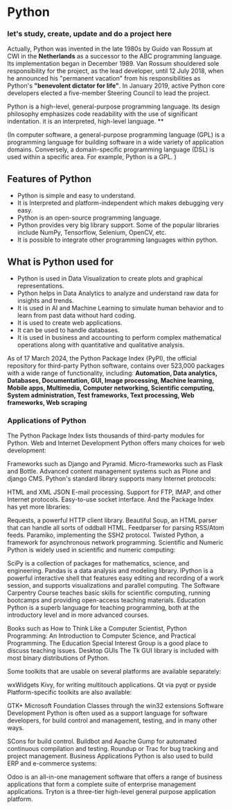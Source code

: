 # Python
<h3> let's study, create, update and do a project here</h3>

Actually, Python was invented in the late 1980s by Guido van Rossum at CWI in the <b>Netherlands</b> as a successor to the ABC programming language. Its implementation began in December 1989. Van Rossum shouldered sole responsibility for the project, as the lead developer, until 12 July 2018, when he announced his "permanent vacation" from his responsibilities as Python's <b>"benevolent dictator for life"</b>. In January 2019, active Python core developers elected a five-member Steering Council to lead the project.

Python is a high-level, general-purpose programming language. Its design philosophy emphasizes code readability with the use of significant indentation. it is an interpreted, high-level language. **

(In computer software, a general-purpose programming language (GPL) is a programming language for building software in a wide variety of application domains. Conversely, a domain-specific programming language (DSL) is used within a specific area. For example, Python is a GPL. )


## Features of Python

-   Python is simple and easy to understand.
-   It is Interpreted and platform-independent which makes debugging very easy.
-   Python is an open-source programming language.
-   Python provides very big library support. Some of the popular libraries include NumPy, Tensorflow, Selenium, OpenCV, etc.
-   It is possible to integrate other programming languages within python.

## What is Python used for

-   Python is used in Data Visualization to create plots and graphical representations.
-   Python helps in Data Analytics to analyze and understand raw data for insights and trends.
-   It is used in AI and Machine Learning to simulate human behavior and to learn from past data without hard coding.
-   It is used to create web applications.
-   It can be used to handle databases.
-   It is used in business and accounting to perform complex mathematical operations along with quantitative and qualitative analysis.

As of 17 March 2024, the Python Package Index (PyPI), the official repository for third-party Python software, contains over 523,000 packages with a wide range of functionality, including: <b>Automation, Data analytics, Databases, Documentation, GUI, Image processing, Machine learning, Mobile apps, Multimedia, Computer networking, Scientific computing, System administration, Test frameworks, Text processing, Web frameworks, Web scraping</b>


### Applications of Python

The Python Package Index lists thousands of third-party modules for Python.
Web and Internet Development
Python offers many choices for web development:

Frameworks such as Django and Pyramid.
Micro-frameworks such as Flask and Bottle.
Advanced content management systems such as Plone and django CMS.
Python's standard library supports many Internet protocols:

HTML and XML
JSON
E-mail processing.
Support for FTP, IMAP, and other Internet protocols.
Easy-to-use socket interface.
And the Package Index has yet more libraries:

Requests, a powerful HTTP client library.
Beautiful Soup, an HTML parser that can handle all sorts of oddball HTML.
Feedparser for parsing RSS/Atom feeds.
Paramiko, implementing the SSH2 protocol.
Twisted Python, a framework for asynchronous network programming.
Scientific and Numeric
Python is widely used in scientific and numeric computing:

SciPy is a collection of packages for mathematics, science, and engineering.
Pandas is a data analysis and modeling library.
IPython is a powerful interactive shell that features easy editing and recording of a work session, and supports visualizations and parallel computing.
The Software Carpentry Course teaches basic skills for scientific computing, running bootcamps and providing open-access teaching materials.
Education
Python is a superb language for teaching programming, both at the introductory level and in more advanced courses.

Books such as How to Think Like a Computer Scientist, Python Programming: An Introduction to Computer Science, and Practical Programming.
The Education Special Interest Group is a good place to discuss teaching issues.
Desktop GUIs
The Tk GUI library is included with most binary distributions of Python.

Some toolkits that are usable on several platforms are available separately:

wxWidgets
Kivy, for writing multitouch applications.
Qt via pyqt or pyside
Platform-specific toolkits are also available:

GTK+
Microsoft Foundation Classes through the win32 extensions
Software Development
Python is often used as a support language for software developers, for build control and management, testing, and in many other ways.

SCons for build control.
Buildbot and Apache Gump for automated continuous compilation and testing.
Roundup or Trac for bug tracking and project management.
Business Applications
Python is also used to build ERP and e-commerce systems:

Odoo is an all-in-one management software that offers a range of business applications that form a complete suite of enterprise management applications.
Tryton is a three-tier high-level general purpose application platform.
